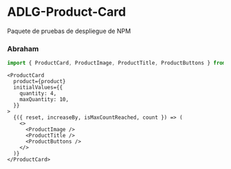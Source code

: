 # ADLG-Product-Card

Paquete de pruebas de despliegue de NPM

### Abraham

```ts
import { ProductCard, ProductImage, ProductTitle, ProductButtons } from 'ADLG-Product-Card';
```

```tsx
<ProductCard
  product={product}
  initialValues={{
    quantity: 4,
    maxQuantity: 10,
  }}
>
  {({ reset, increaseBy, isMaxCountReached, count }) => (
    <>
      <ProductImage />
      <ProductTitle />
      <ProductButtons />
    </>
  )}
</ProductCard>
```
